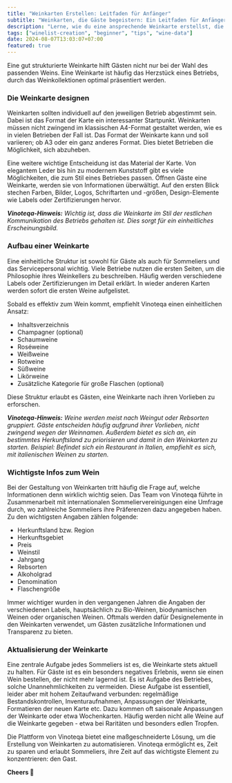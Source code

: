 ```yaml
---
title: "Weinkarten Erstellen: Leitfaden für Anfänger"
subtitle: "Weinkarten, die Gäste begeistern: Ein Leitfaden für Anfänger"
description: "Lerne, wie du eine ansprechende Weinkarte erstellst, die Gäste begeistert. Tipps zu Design, Struktur und wichtigen Weininfos für Restaurants und Sommeliers."
tags: ["winelist-creation", "beginner", "tips", "wine-data"]
date: 2024-08-07T13:03:07+07:00
featured: true
---
```


Eine gut strukturierte Weinkarte hilft Gästen nicht nur bei der Wahl des passenden Weins. Eine Weinkarte ist häufig das Herzstück eines Betriebs, durch das Weinkollektionen optimal präsentiert werden.


### Die Weinkarte designen

Weinkarten sollten individuell auf den jeweiligen Betrieb abgestimmt sein. Dabei ist das Format der Karte ein interessanter Startpunkt. Weinkarten müssen nicht zwingend im klassischen A4-Format gestaltet werden, wie es in vielen Betrieben der Fall ist. Das Format der Weinkarte kann und soll variieren; ob A3 oder ein ganz anderes Format. Dies bietet Betrieben die Möglichkeit, sich abzuheben. 

Eine weitere wichtige Entscheidung ist das Material der Karte. Von elegantem Leder bis hin zu modernem Kunststoff gibt es viele Möglichkeiten, die zum Stil eines Betriebes passen. 
Öffnen Gäste eine Weinkarte, werden sie von Informationen überwältigt. Auf den ersten Blick stechen Farben, Bilder, Logos, Schriftarten und -größen, Design-Elemente wie Labels oder Zertifizierungen hervor. 

_**Vinoteqa-Hinweis:** Wichtig ist, dass die Weinkarte im Stil der restlichen Kommunikation des Betriebs gehalten ist. Dies sorgt für ein einheitliches Erscheinungsbild._


### Aufbau einer Weinkarte
Eine einheitliche Struktur ist sowohl für Gäste als auch für Sommeliers und das Servicepersonal wichtig. 
Viele Betriebe nutzen die ersten Seiten, um die Philosophie ihres Weinkellers zu beschreiben. Häufig werden verschiedene Labels oder Zertifizierungen im Detail erklärt. In wieder anderen Karten werden sofort die ersten Weine aufgelistet. 

Sobald es effektiv zum Wein kommt, empfiehlt Vinoteqa einen einheitlichen Ansatz:

- Inhaltsverzeichnis
- Champagner (optional)
- Schaumweine
- Roséweine
- Weißweine
- Rotweine
- Süßweine
- Likörweine
- Zusätzliche Kategorie für große Flaschen (optional)

Diese Struktur erlaubt es Gästen, eine Weinkarte nach ihren Vorlieben zu erforschen. 

_**Vinoteqa-Hinweis:** Weine werden meist nach Weingut oder Rebsorten gruppiert. Gäste entscheiden häufig aufgrund ihrer Vorlieben, nicht zwingend wegen der Weinnamen. Außerdem bietet es sich an, ein bestimmtes Herkunftsland zu priorisieren und damit in den Weinkarten zu starten. Beispiel: Befindet sich ein Restaurant in Italien, empfiehlt es sich, mit italienischen Weinen zu starten._


### Wichtigste Infos zum Wein

Bei der Gestaltung von Weinkarten tritt häufig die Frage auf, welche Informationen denn wirklich wichtig seien. Das Team von Vinoteqa führte in Zusammenarbeit mit internationalen Sommeliervereinigungen eine Umfrage durch, wo zahlreiche Sommeliers ihre Präferenzen dazu angegeben haben. Zu den wichtigsten Angaben zählen folgende:

- Herkunftsland bzw. Region
- Herkunftsgebiet
- Preis
- Weinstil
- Jahrgang
- Rebsorten
- Alkoholgrad
- Denomination
- Flaschengröße

Immer wichtiger wurden in den vergangenen Jahren die Angaben der verschiedenen Labels, hauptsächlich zu Bio-Weinen, biodynamischen Weinen oder organischen Weinen. Oftmals werden dafür Designelemente in den Weinkarten verwendet, um Gästen zusätzliche Informationen und Transparenz zu bieten.


### Aktualisierung der Weinkarte

Eine zentrale Aufgabe jedes Sommeliers ist es, die Weinkarte stets aktuell zu halten. Für Gäste ist es ein besonders negatives Erlebnis, wenn sie einen Wein bestellen, der nicht mehr lagernd ist. Es ist Aufgabe des Betriebes, solche Unannehmlichkeiten zu vermeiden. Diese Aufgabe ist essentiell, leider aber mit hohem Zeitaufwand verbunden: regelmäßige Bestandskontrollen, Inventuraufnahmen, Anpassungen der Weinkarte, Formatieren der neuen Karte etc. Dazu kommen oft saisonale Anpassungen der Weinkarte oder etwa Wochenkarten. Häufig werden nicht alle Weine auf die Weinkarte gegeben - etwa bei Raritäten und besonders edlen Tropfen.

Die Plattform von Vinoteqa bietet eine maßgeschneiderte Lösung, um die Erstellung von Weinkarten zu automatisieren. Vinoteqa ermöglicht es, Zeit zu sparen und erlaubt Sommeliers, ihre Zeit auf das wichtigste Element zu konzentrieren: den Gast.

**Cheers 🍷**